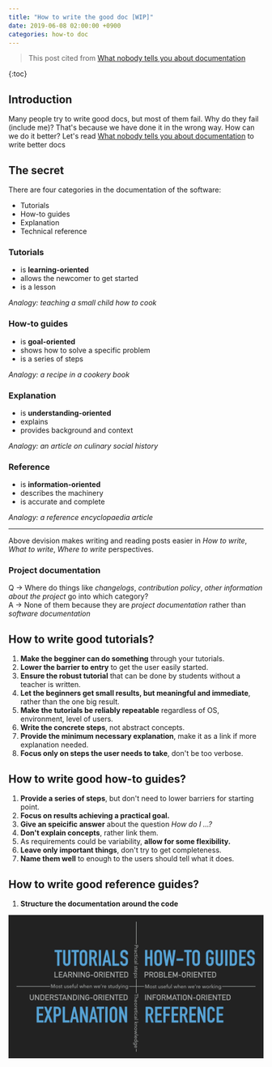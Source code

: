 ```yaml
---
title: "How to write the good doc [WIP]"
date: 2019-06-08 02:00:00 +0900
categories: how-to doc
---
```


> This post cited from [What nobody tells you about documentation](https://www.divio.com/blog/documentation/)

{:toc}

## Introduction
Many people try to write good docs, but most of them fail.
Why do they fail (include me)?
That's because we have done it in the wrong way.
How can we do it better?
Let's read [What nobody tells you about documentation](https://www.divio.com/blog/documentation/) to write better docs

## The secret
There are four categories in the documentation of the software:
  - Tutorials
  - How-to guides
  - Explanation
  - Technical reference
  
### Tutorials
  - is **learning-oriented**
  - allows the newcomer to get started
  - is a lesson
  
*Analogy: teaching a small child how to cook*

### How-to guides
  - is **goal-oriented**
  - shows how to solve a specific problem
  - is a series of steps
  
*Analogy: a recipe in a cookery book*

### Explanation
  - is **understanding-oriented**
  - explains
  - provides background and context
  
*Analogy: an article on culinary social history*

### Reference
  - is **information-oriented**
  - describes the machinery
  - is accurate and complete

*Analogy: a reference encyclopaedia article*

---

Above devision makes writing and reading posts easier in *How to write*, *What to write*, *Where to write* perspectives.

### Project documentation
Q $\to$ Where do things like *changelogs*, *contribution policy*, *other information about the project* go into which category?  
A $\to$ None of them because they are *project documentation* rather than *software documentation*

## How to write good tutorials?
1. **Make the begginer can do something** through your tutorials.
1. **Lower the barrier to entry** to get the user easily started.
1. **Ensure the robust tutorial** that can be done by students without a teacher is written.
1. **Let the beginners get small results, but meaningful and immediate**, rather than the one big result.
1. **Make the tutorials be reliably repeatable** regardless of OS, environment, level of users.
1. **Write the concrete steps**, not abstract concepts.
1. **Provide the minimum necessary explanation**, make it as a link if more explanation needed.
1. **Focus only on steps the user needs to take**, don't be too verbose. 

## How to write good how-to guides?
1. **Provide a series of steps**, but don't need to lower barriers for starting point.
1. **Focus on results achieving a practical goal.**
1. **Give an speicific answer** about the question *How do I ...?*
1. **Don't explain concepts**, rather link them.
1. As requirements could be variability, **allow for some flexibility.**
1. **Leave only important things**, don't try to get completeness.
1. **Name them well** to enough to the users should tell what it does.

## How to write good reference guides?
1. **Structure the documentation around the code**

![scheme](/assets/img/2019/what_nobody_tells_you_about_documentation_extract_3001.webp)

